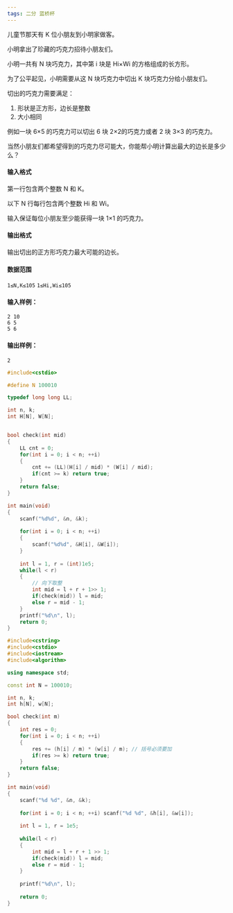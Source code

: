 ```yaml
---
tags: 二分 蓝桥杯
---
```






儿童节那天有 K 位小朋友到小明家做客。

小明拿出了珍藏的巧克力招待小朋友们。

小明一共有 N 块巧克力，其中第 i 块是 Hi×Wi 的方格组成的长方形。

为了公平起见，小明需要从这 N 块巧克力中切出 K 块巧克力分给小朋友们。

切出的巧克力需要满足：

1. 形状是正方形，边长是整数
2. 大小相同

例如一块 6×5 的巧克力可以切出 6 块 2×2的巧克力或者 2 块 3×3 的巧克力。

当然小朋友们都希望得到的巧克力尽可能大，你能帮小明计算出最大的边长是多少么？

#### 输入格式

第一行包含两个整数 N 和 K。

以下 N 行每行包含两个整数 Hi 和 Wi。

输入保证每位小朋友至少能获得一块 1×1 的巧克力。

#### 输出格式

输出切出的正方形巧克力最大可能的边长。

#### 数据范围

`1≤N,K≤105`
`1≤Hi,Wi≤105`

#### 输入样例：

```
2 10
6 5
5 6
```

#### 输出样例：

```
2
```



```cpp
#include<cstdio>

#define N 100010

typedef long long LL;

int n, k;
int H[N], W[N];


bool check(int mid)
{
    LL cnt = 0;
    for(int i = 0; i < n; ++i)
    {
        cnt += (LL)(H[i] / mid) * (W[i] / mid);
        if(cnt >= k) return true;
    }
    return false;
}

int main(void)
{
    scanf("%d%d", &n, &k);
    
    for(int i = 0; i < n; ++i)
    {
        scanf("%d%d", &H[i], &W[i]);
    }
    
    int l = 1, r = (int)1e5;
    while(l < r)
    {
        // 向下取整
        int mid = l + r + 1>> 1;
        if(check(mid)) l = mid;
        else r = mid - 1;
    }
    printf("%d\n", l);
    return 0;
}
```



```cpp
#include<cstring>
#include<cstdio>
#include<iostream>
#include<algorithm>

using namespace std;

const int N = 100010;

int n, k;
int h[N], w[N];

bool check(int m)
{
    int res = 0;
    for(int i = 0; i < n; ++i)
    {
        res += (h[i] / m) * (w[i] / m); // 括号必须要加
        if(res >= k) return true;
    }
    return false;
}

int main(void)
{
    scanf("%d %d", &n, &k);
    
    for(int i = 0; i < n; ++i) scanf("%d %d", &h[i], &w[i]);
    
    int l = 1, r = 1e5;
    
    while(l < r)
    {
        int mid = l + r + 1 >> 1;
        if(check(mid)) l = mid;
        else r = mid - 1;
    }
    
    printf("%d\n", l);
    
    return 0;
}
```

